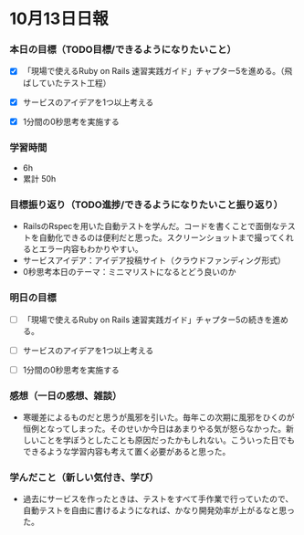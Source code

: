# 10月13日日報

### **本日の目標（TODO目標/できるようになりたいこと）**
* [x] 「現場で使えるRuby on Rails 速習実践ガイド」チャプター5を進める。（飛ばしていたテスト工程）
* [x] サービスのアイデアを1つ以上考える
* [x] 1分間の0秒思考を実施する


### **学習時間**
* 6h
* 累計 50h

### **目標振り返り（TODO進捗/できるようになりたいこと振り返り）**
* RailsのRspecを用いた自動テストを学んだ。コードを書くことで面倒なテストを自動化できるのは便利だと思った。スクリーンショットまで撮ってくれるとエラー内容もわかりやすい。
* サービスアイデア：アイデア投稿サイト（クラウドファンディング形式）
* 0秒思考本日のテーマ：ミニマリストになるとどう良いのか

### **明日の目標**
* [ ] 「現場で使えるRuby on Rails 速習実践ガイド」チャプター5の続きを進める。
* [ ] サービスのアイデアを1つ以上考える
* [ ] 1分間の0秒思考を実施する


### **感想（一日の感想、雑談）**
* 寒暖差によるものだと思うが風邪を引いた。毎年この次期に風邪をひくのが恒例となってしまった。そのせいか今日はあまりやる気が怒らなかった。新しいことを学ぼうとしたことも原因だったかもしれない。こういった日でもできるような学習内容も考えて置く必要があると思った。

### **学んだこと（新しい気付き、学び）**
* 過去にサービスを作ったときは、テストをすべて手作業で行っていたので、自動テストを自由に書けるようになれば、かなり開発効率が上がるなと思った。
